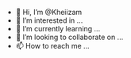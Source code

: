 - 👋 Hi, I’m @Kheiizam
- 👀 I’m interested in ...
- 🌱 I’m currently learning ...
- 💞️ I’m looking to collaborate on ...
- 📫 How to reach me ...

<!---
Kheiizam/Kheiizam is a ✨ special ✨ repository because its `README.md` (this file) appears on your GitHub profile.
You can click the Preview link to take a look at your changes.
--->
